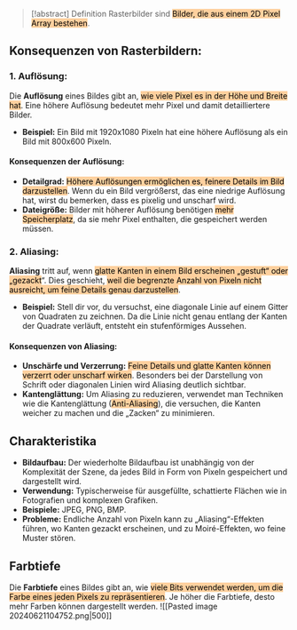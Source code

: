 > [!abstract] Definition
> Rasterbilder sind <mark style="background: #FFB86CA6;">Bilder, die aus einem 2D Pixel Array bestehen</mark>.

## Konsequenzen von Rasterbildern:
### 1. **Auflösung:**
Die **Auflösung** eines Bildes gibt an, <mark style="background: #FFB86CA6;">wie viele Pixel es in der Höhe und Breite hat</mark>. Eine höhere Auflösung bedeutet mehr Pixel und damit detailliertere Bilder.
- **Beispiel:** Ein Bild mit 1920x1080 Pixeln hat eine höhere Auflösung als ein Bild mit 800x600 Pixeln.
#### **Konsequenzen der Auflösung:**
- **Detailgrad:** <mark style="background: #FFB86CA6;">Höhere Auflösungen ermöglichen es, feinere Details im Bild darzustellen</mark>. Wenn du ein Bild vergrößerst, das eine niedrige Auflösung hat, wirst du bemerken, dass es pixelig und unscharf wird.
- **Dateigröße:** Bilder mit höherer Auflösung benötigen <mark style="background: #FFB86CA6;">mehr Speicherplatz</mark>, da sie mehr Pixel enthalten, die gespeichert werden müssen.
### 2. **Aliasing:**
**Aliasing** tritt auf, wenn <mark style="background: #FFB86CA6;">glatte Kanten in einem Bild erscheinen „gestuft“ oder „gezackt</mark>“. Dies geschieht, <mark style="background: #FFB86CA6;">weil die begrenzte Anzahl von Pixeln nicht ausreicht, um feine Details genau darzustellen</mark>.
- **Beispiel:** Stell dir vor, du versuchst, eine diagonale Linie auf einem Gitter von Quadraten zu zeichnen. Da die Linie nicht genau entlang der Kanten der Quadrate verläuft, entsteht ein stufenförmiges Aussehen.
#### **Konsequenzen von Aliasing:**
- **Unschärfe und Verzerrung:** <mark style="background: #FFB86CA6;">Feine Details und glatte Kanten können verzerrt oder unscharf wirken</mark>. Besonders bei der Darstellung von Schrift oder diagonalen Linien wird Aliasing deutlich sichtbar.
- **Kantenglättung:** Um Aliasing zu reduzieren, verwendet man Techniken wie die Kantenglättung (<mark style="background: #FFB86CA6;">Anti-Aliasing</mark>), die versuchen, die Kanten weicher zu machen und die „Zacken“ zu minimieren.
## Charakteristika
- **Bildaufbau:** Der wiederholte Bildaufbau ist unabhängig von der Komplexität der Szene, da jedes Bild in Form von Pixeln gespeichert und dargestellt wird.
- **Verwendung:** Typischerweise für ausgefüllte, schattierte Flächen wie in Fotografien und komplexen Grafiken.
- **Beispiele:** JPEG, PNG, BMP.
- **Probleme:** Endliche Anzahl von Pixeln kann zu „Aliasing“-Effekten führen, wo Kanten gezackt erscheinen, und zu Moiré-Effekten, wo feine Muster stören.
## Farbtiefe
Die **Farbtiefe** eines Bildes gibt an, wie <mark style="background: #FFB86CA6;">viele Bits verwendet werden, um die Farbe eines jeden Pixels zu repräsentieren</mark>. Je höher die Farbtiefe, desto mehr Farben können dargestellt werden.
![[Pasted image 20240621104752.png|500]]